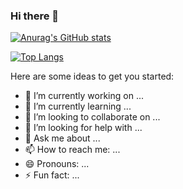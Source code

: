 ### Hi there 👋

<!--
**berdiyeva/berdiyeva** is a ✨ _special_ ✨ repository because its `README.md` (this file) appears on your GitHub profile.
-->

[![Anurag's GitHub stats](https://github-readme-stats.vercel.app/api?username=berdiyeva)](https://github.com/anuraghazra/github-readme-stats)

[![Top Langs](https://github-readme-stats.vercel.app/api/top-langs/?username=berdiyeva&langs_count=5)](https://github.com/anuraghazra/github-readme-stats)




Here are some ideas to get you started:

- 🔭 I’m currently working on ...
- 🌱 I’m currently learning ...
- 👯 I’m looking to collaborate on ...
- 🤔 I’m looking for help with ...
- 💬 Ask me about ...
- 📫 How to reach me: ...
- 😄 Pronouns: ...
- ⚡ Fun fact: ...

